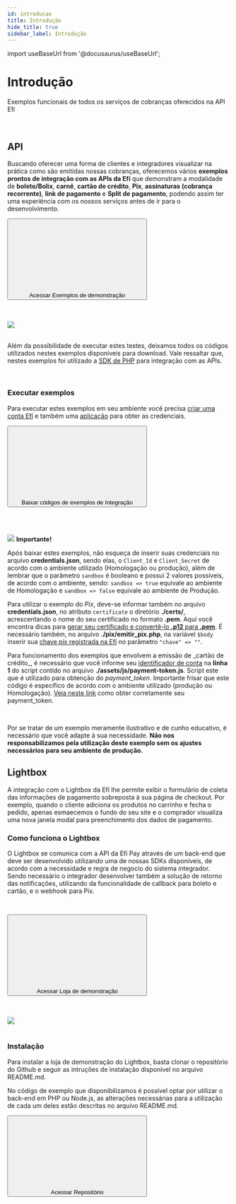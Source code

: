 ```yaml
---
id: introducao
title: Introdução
hide_title: true
sidebar_label: Introdução
---
```


import useBaseUrl from '@docusaurus/useBaseUrl';

<h1 className="titulo">Introdução</h1>
<div className="conteudo">

<div className="subtitulo">
Exemplos funcionais de todos os serviços de cobranças oferecidos na API Efí
</div>

<br/>
<br/>

## API

Buscando oferecer uma forma de clientes e integradores visualizar na prática como são emitidas nossas cobranças, oferecemos vários **exemplos prontos de integração com as APIs da Efí** que demonstram a modalidade de **boleto/Bolix**, **carnê**, **cartão de crédito**, **Pix**, **assinaturas (cobrança recorrente)**, **link de pagamento** e **Split de pagamento**, podendo assim ter uma experiência com os nossos serviços antes de ir para o desenvolvimento.

<a href="https://exemplos-integracao.efipay.com.br/"  target="_blank" alt="Exemplos"><button className="buttonPostman">
<svg className="icon">
 
</svg>
  Acessar Exemplos de demonstração
</button></a>

<br/>
<br/>
<br/>

<div className="gif">
<a href="https://exemplos-integracao.efipay.com.br/" target="_blank"><img align="center" src="/img/exemplo-integracao.gif"/>  
</a>
</div>

<br/>

Além da possibilidade de executar estes testes, deixamos todos os códigos utilizados nestes exemplos disponíveis para download. Vale ressaltar que, nestes exemplos foi utilizado a <a href="/docs/sdk/php" target="_blank">SDK de PHP</a> para integração com as APIs.


<br/>

### Executar exemplos


Para executar estes exemplos em seu ambiente você precisa <a href="https://sejaefi.com.br/#abrirconta" target="_blank">criar uma conta Efí</a> e também uma <a href="https://sejaefi.com.br/central-de-ajuda/api/como-criar-uma-nova-aplicacao-para-usar-a-api-pix#conteudo" target="_blank">aplicação</a> para obter as credenciais.

<a href="https://exemplos-integracao.efipay.com.br/download/exemplos-integracao.zip" alt="Codigo"><button className="buttonPostman">
<svg className="icon-download">
 
</svg>
  Baixar códigos de exemplos de Integração
</button></a>

<br/><br/>

<div className="admonition admonition_caution">
<div>
<img src="/img/exclamation-triangle-orange.svg"/> <b>Importante!</b>
</div>
<p>Após baixar estes exemplos, não esqueça de inserir suas credenciais no arquivo <b>credentials.json</b>, sendo elas, o <code>Client_Id</code> e <code>Client_Secret</code> de acordo com o ambiente utilizado (Homologação ou produção), além de lembrar que o parâmetro <code>sandbox</code> é booleano e possui 2 valores possíveis, de acordo com o ambiente, sendo: <code>sandbox => true</code> equivale ao ambiente de Homologação e <code>sandbox => false</code> equivale ao ambiente de Produção.</p>

<p>Para utilizar o exemplo do <i>Pix</i>, deve-se informar também no arquivo <b>credentials.json</b>, no atributo <code>certificate</code> o diretório <b>./certs/</b>, acrescentando o nome do seu certificado no formato <b>.pem</b>. Aqui você encontra dicas para <a href="/docs/api-pix/credenciais#gerando-um-certificado-p12" target="_blank">gerar seu certificado e convertê-lo <b>.p12</b> para <b>.pem</b></a>. É necessário também, no arquivo <b>./pix/emitir_pix.php</b>, na variável <code>$body</code> inserir sua <a href="https://sejaefi.com.br/central-de-ajuda/pix/como-cadastrar-chaves-pix#conteudo"  target="_blank">chave pix registrada na Efí</a> no parâmetro <code>"chave" => ""</code>.</p>

<p>Para funcionamento dos exemplos que envolvem a emissão de _cartão de crédito_, é necessário que você informe seu <a href="/img/identificador.png" target="_blank">identificador de conta</a> na <b>linha 1</b> do script contido no arquivo <b>./assets/js/payment-token.js</b>. Script este que é utilizado para obtenção do <i>payment_token</i>. Importante frisar que este código é específico de acordo com o ambiente utilizado (produção ou Homologação). <a href="/docs/api-cobrancas/cartao#obtenção-do-payment_token" target="_blank">Veja neste link</a> como obter corretamente seu payment_token.</p>
</div>
<br/>

Por se tratar de um exemplo meramente ilustrativo e de cunho educativo, é necessário que você adapte à sua necessidade. **Não nos responsabilizamos pela utilização deste exemplo sem os ajustes necessários para seu ambiente de produção.**

## Lightbox

A integração com o Lightbox da Efí lhe permite exibir o formulário de coleta das informações de pagamento sobreposta à sua página de checkout. Por exemplo, quando o cliente adiciona os produtos no carrinho e fecha o pedido, apenas esmaecemos o fundo do seu site e o comprador visualiza uma nova janela modal para preenchimento dos dados de pagamento.

### Como funciona o Lightbox

O Lightbox se comunica com a API da Efí Pay através de um back-end que deve ser desenvolvido utilizando uma de nossas SDKs disponíveis, de acordo com a necessidade e regra de negocio do sistema integrador. Sendo necessário o integrador desenvolver também a solução de retorno das notificações, utilizando da funcionalidade de callback para boleto e cartão, e o webhook para Pix.

<br/>

<a href="https://lightbox.efipay.com.br/"  target="_blank" alt="Exemplos"><button className="buttonPostman">
<svg className="icon">
 
</svg>
  Acessar Loja de demonstração
</button></a>

<br/>
<br/>
<br/>

<div className="gif">
<a href="https://lightbox.efipay.com.br/" target="_blank"><img align="center" src="/img/exemplo-lightbox.gif"/>  
</a>
</div>

<br/>

### Instalação

Para instalar a loja de demonstração do Lightbox, basta clonar o repositório do Github e seguir as intruções de instalação disponível no arquivo README.md.

No código de exemplo que disponibilizamos é possível optar por utilizar o back-end em PHP ou Node.js, as alterações necessárias para a utilização de cada um deles estão descritas no arquivo README.md.

<a href="https://github.com/efipay/lightbox-efi/tree/main"  target="_blank" alt="Exemplos"><button className="buttonPostman">
<svg className="icon">
 
</svg>
  Acessar Repositório
</button></a>

</div>
